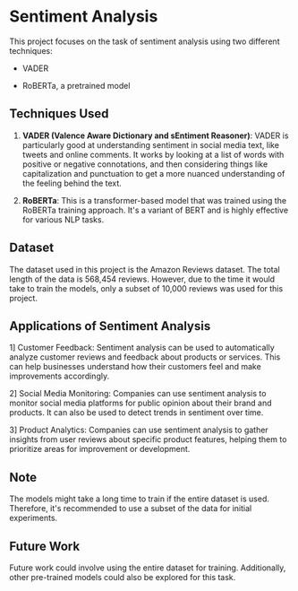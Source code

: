 # Sentiment Analysis 

This project focuses on the task of sentiment analysis using two different techniques: 

* VADER
  
* RoBERTa, a pretrained model 

## Techniques Used

1. **VADER (Valence Aware Dictionary and sEntiment Reasoner)**: VADER is particularly good at understanding sentiment in social media text, like tweets and online comments. It works by looking at a list of words with positive or negative connotations, and then considering things like capitalization and punctuation to get a more nuanced understanding of the feeling behind the text.

2. **RoBERTa**: This is a transformer-based model that was trained using the RoBERTa training approach. It's a variant of BERT and is highly effective for various NLP tasks.

## Dataset

The dataset used in this project is the Amazon Reviews dataset. The total length of the data is 568,454 reviews. However, due to the time it would take to train the models, only a subset of 10,000 reviews was used for this project.

## Applications of Sentiment Analysis
1] Customer Feedback: Sentiment analysis can be used to automatically analyze customer reviews and feedback about products or services. This can help businesses understand how their customers feel and make improvements accordingly.

2] Social Media Monitoring: Companies can use sentiment analysis to monitor social media platforms for public opinion about their brand and products. It can also be used to detect trends in sentiment over time.

3] Product Analytics: Companies can use sentiment analysis to gather insights from user reviews about specific product features, helping them to prioritize areas for improvement or development.

## Note

The models might take a long time to train if the entire dataset is used. Therefore, it's recommended to use a subset of the data for initial experiments.

## Future Work

Future work could involve using the entire dataset for training. Additionally, other pre-trained models could also be explored for this task.

